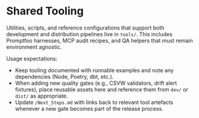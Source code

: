 # Shared Tooling

Utilities, scripts, and reference configurations that support both development and distribution pipelines live in `tools/`.
This includes Promptfoo harnesses, MCP audit recipes, and QA helpers that must remain environment agnostic.

Usage expectations:

- Keep tooling documented with runnable examples and note any dependencies (Node, Poetry, dbt, etc.).
- When adding new quality gates (e.g., CSVW validators, drift alert fixtures), place reusable assets here and reference them
  from `dev/` or `dist/` as appropriate.
- Update `/Next_Steps.md` with links back to relevant tool artefacts whenever a new gate becomes part of the release process.
